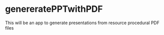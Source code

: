 # genereratePPTwithPDF
This will be an app to generate presentations from resource procedural PDF files 

